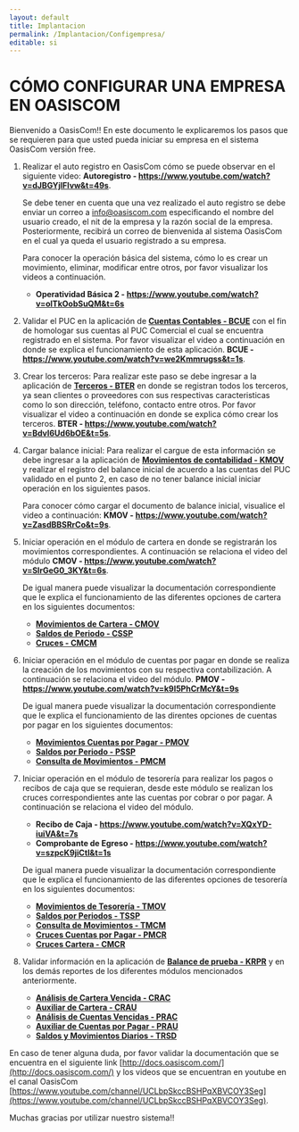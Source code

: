 ```yaml
---
layout: default
title: Implantacion
permalink: /Implantacion/Configempresa/
editable: si
---
```


# CÓMO CONFIGURAR UNA EMPRESA EN OASISCOM

Bienvenido a OasisCom!! En este documento le explicaremos los pasos que se requieren para que usted pueda iniciar su empresa en el sistema OasisCom versión free.  

1. Realizar el auto registro en OasisCom cómo se puede observar en el siguiente video: **Autoregistro - https://www.youtube.com/watch?v=dJBGYjlFIvw&t=49s**.

	Se debe tener en cuenta que una vez realizado el auto registro se debe enviar un correo a info@oasiscom.com especificando el nombre del usuario creado, el nit de la empresa y la razón social de la empresa. Posteriormente, recibirá un correo de bienvenida al sistema OasisCom en el cual ya queda el usuario registrado a su empresa.  

	Para conocer la operación básica del sistema, cómo lo es crear un movimiento, eliminar, modificar entre otros, por favor visualizar los videos a continuación.

	* **Operatividad Básica 2 - https://www.youtube.com/watch?v=olTkOobSuQM&t=6s**


2. Validar el PUC en la aplicación de [**Cuentas Contables - BCUE**](http://docs.oasiscom.com/Operacion/common/bcuenta/bcue) con el fin de homologar sus cuentas al PUC Comercial el cual se encuentra registrado en el sistema. Por favor visualizar el video a continuación en donde se explica el funcionamiento de esta aplicación. **BCUE - https://www.youtube.com/watch?v=we2Kmmrugss&t=1s**.

3. Crear los terceros: Para realizar este paso se debe ingresar a la aplicación de [**Terceros - BTER**](http://docs.oasiscom.com/Operacion/common/btercer/bter) en donde se registran todos los terceros, ya sean clientes o proveedores con sus respectivas caracteristicas como lo son dirección, teléfono, contacto entre otros. Por favor visualizar el video a continuación en donde se explica cómo crear los terceros. **BTER - https://www.youtube.com/watch?v=BdvI6Ud6bOE&t=5s**.

4. Cargar balance inicial: Para realizar el cargue de esta información se debe ingresar a la aplicación de [**Movimientos de contabilidad - KMOV**](http://docs.oasiscom.com/Operacion/erp/contabilidad/kmovimient/kmov) y realizar el registro del balance inicial de acuerdo a las cuentas del PUC validado en el punto 2, en caso de no tener balance inicial iniciar operación en los siguientes pasos.  

	Para conocer cómo cargar el documento de balance inicial, visualice el video a continuación: **KMOV - https://www.youtube.com/watch?v=ZasdBBSRrCo&t=9s**.

5. Iniciar operación en el módulo de cartera en donde se registrarán los movimientos correspondientes. A continuación se relaciona el video del módulo **CMOV - https://www.youtube.com/watch?v=SIrGeG0_3KY&t=6s**.

	De igual manera puede visualizar la documentación correspondiente que le explica el funcionamiento de las diferentes opciones de cartera en los siguientes documentos: 

	* [**Movimientos de Cartera - CMOV**](http://docs.oasiscom.com/Operacion/erp/cartera/cmovimient/cmov)
	* [**Saldos de Periodo - CSSP**](http://docs.oasiscom.com/Operacion/erp/cartera/csaldo/cssp)
	* [**Cruces - CMCM**](http://docs.oasiscom.com/Operacion/erp/cartera/cmovimient/cmcm)


6. Iniciar operación en el módulo de cuentas por pagar en donde se realiza la creación de los movimientos con su respectiva contabilización. A continuación se relaciona el video del módulo. **PMOV - https://www.youtube.com/watch?v=k9I5PhCrMcY&t=9s**

	De igual manera puede visualizar la documentación correspondiente que le explica el funcionamiento de las direntes opciones de cuentas por pagar en los siguientes documentos: 
    
    * [**Movimientos Cuentas por Pagar - PMOV**](http://docs.oasiscom.com/Operacion/erp/cuentas/pmovimient/pmov)
    * [**Saldos por Periodo - PSSP**](http://docs.oasiscom.com/Operacion/erp/cuentas/psaldo/pssp)
    * [**Consulta de Movimientos - PMCM**](http://docs.oasiscom.com/Operacion/erp/cuentas/psaldo/pssp)

7. Iniciar operación en el módulo de tesorería para realizar los pagos o recibos de caja que se requieran, desde este módulo se realizan los cruces correspondientes ante las cuentas por cobrar o por pagar. A continuación se relaciona el video del módulo.  

	* **Recibo de Caja - https://www.youtube.com/watch?v=XQxYD-iuiVA&t=7s**
	* **Comprobante de Egreso - https://www.youtube.com/watch?v=szpcK9jiCtI&t=1s**

	De igual manera puede visualizar la documentación correspondiente que le explica el funcionamiento de las diferentes opciones de tesorería en los siguientes documentos:  
    
    * [**Movimientos de Tesorería - TMOV**](http://docs.oasiscom.com/Operacion/erp/tesoreria/tmovimient/tmov)
    * [**Saldos por Periodos - TSSP**](http://docs.oasiscom.com/Operacion/erp/tesoreria/tsaldo/tssp)
    * [**Consulta de Movimientos - TMCM**](http://docs.oasiscom.com/Operacion/erp/tesoreria/tmovimient/tmcm)
    * [**Cruces Cuentas por Pagar - PMCR**](http://docs.oasiscom.com/Operacion/erp/cuentas/pmovimient/pmcr)
    * [**Cruces Cartera - CMCR**](http://docs.oasiscom.com/Operacion/erp/cartera/cmovimient/cmcr)
    

8. Validar información en la aplicación de [**Balance de prueba - KRPR**](http://docs.oasiscom.com/Operacion/erp/contabilidad/kreporte/krpr) y en los demás reportes de los diferentes módulos mencionados anteriormente.

	* [**Análisis de Cartera Vencida - CRAC**](http://docs.oasiscom.com/Operacion/erp/cartera/creporte/crac)
	* [**Auxiliar de Cartera - CRAU**](http://docs.oasiscom.com/Operacion/erp/cartera/creporte/crac)
	* [**Análisis de Cuentas Vencidas - PRAC**](http://docs.oasiscom.com/Operacion/erp/cuentas/preporte/prac)
	* [**Auxiliar de Cuentas por Pagar - PRAU**](http://docs.oasiscom.com/Operacion/erp/cuentas/preporte/prau)
	* [**Saldos y Movimientos Diarios - TRSD**](http://docs.oasiscom.com/Operacion/erp/tesoreria/treporte/trsd)

En caso de tener alguna duda, por favor validar la documentación que se encuentra en el siguiente link [http://docs.oasiscom.com/](http://docs.oasiscom.com/) y los videos que se encuentran en youtube en el canal OasisCom [https://www.youtube.com/channel/UCLbpSkccBSHPqXBVCOY3Seg](https://www.youtube.com/channel/UCLbpSkccBSHPqXBVCOY3Seg).

Muchas gracias por utilizar nuestro sistema!!


